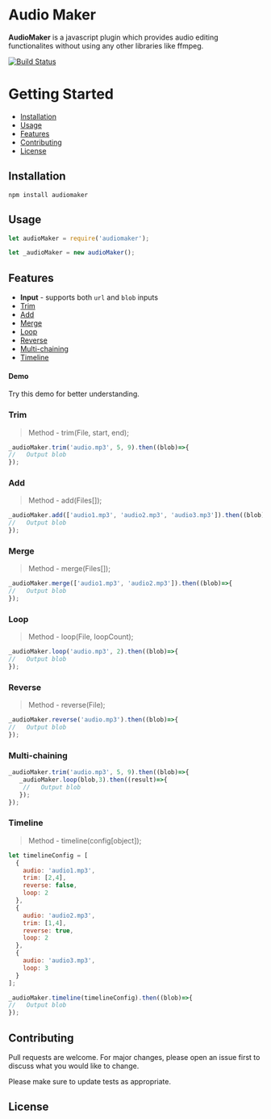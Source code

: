 
# Audio Maker

**AudioMaker** is a javascript plugin which provides audio editing functionalites without using any other libraries like ffmpeg.

[![Build Status](https://travis-ci.org/{ORG-or-USERNAME}/{REPO-NAME}.png?branch=master)](https://travis-ci.org/{ORG-or-USERNAME}/{REPO-NAME})
# Getting Started

- [Installation](#installation)
- [Usage](#usage)
- [Features](#features)
- [Contributing](#contributing)
- [License](#license)


## Installation

```shell
npm install audiomaker
```

## Usage

```javascript
let audioMaker = require('audiomaker');

let _audioMaker = new audioMaker();
```

## Features

- **Input** - supports both `url` and `blob` inputs
- [Trim](#trim)
- [Add](#add)
- [Merge](#merge)
- [Loop](#loop)
- [Reverse](#reverse)
- [Multi-chaining](#multi-chaining)
- [Timeline](#timeline)

#### Demo
Try this demo for better understanding.
### Trim
> Method - trim(File, start, end);
```javascript
_audioMaker.trim('audio.mp3', 5, 9).then((blob)=>{
//   Output blob
});
```

### Add
> Method - add(Files[]);
```javascript
_audioMaker.add(['audio1.mp3', 'audio2.mp3', 'audio3.mp3']).then((blob)=>{
//   Output blob
});
```
### Merge
> Method - merge(Files[]);
```javascript
_audioMaker.merge(['audio1.mp3', 'audio2.mp3']).then((blob)=>{
//   Output blob
});
```
### Loop
> Method - loop(File, loopCount);
```javascript
_audioMaker.loop('audio.mp3', 2).then((blob)=>{
//   Output blob
});
```
### Reverse
> Method - reverse(File);
```javascript
_audioMaker.reverse('audio.mp3').then((blob)=>{
//   Output blob
});
```
### Multi-chaining

```javascript
_audioMaker.trim('audio.mp3', 5, 9).then((blob)=>{
   _audioMaker.loop(blob,3).then((result)=>{
    //   Output blob
   });
});
```

### Timeline
> Method - timeline(config[object]);
```javascript
let timelineConfig = [
  {
    audio: 'audio1.mp3',
    trim: [2,4],
    reverse: false,
    loop: 2
  },
  {
    audio: 'audio2.mp3',
    trim: [1,4],
    reverse: true,
    loop: 2
  },
  {
    audio: 'audio3.mp3',
    loop: 3
  }
];

_audioMaker.timeline(timelineConfig).then((blob)=>{
//   Output blob
});
```
## Contributing
Pull requests are welcome. For major changes, please open an issue first to discuss what you would like to change.

Please make sure to update tests as appropriate.

## License
